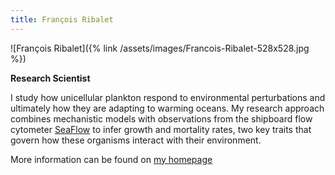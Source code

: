 ```yaml
---
title: François Ribalet
---
```

![François Ribalet]({% link /assets/images/Francois-Ribalet-528x528.jpg %})

**Research Scientist**  

I study how unicellular plankton respond to environmental perturbations and ultimately how they are adapting to warming oceans. My research approach combines mechanistic models with observations from the shipboard flow cytometer [SeaFlow](https://seaflow.netlify.com/) to infer growth and mortality rates, two key traits that govern how these organisms interact with their environment.

More information can be found on [my homepage](https://francoisribalet.netlify.com)
